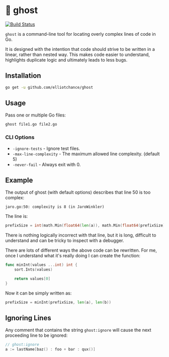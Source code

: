 👻 ghost
========

[![Build Status](https://travis-ci.org/elliotchance/ghost.svg?branch=master)](https://travis-ci.org/elliotchance/ghost)

`ghost` is a command-line tool for locating overly complex lines of code in Go.

It is designed with the intention that code should strive to be written in a
linear, rather than nested way. This makes code easier to understand, highlights
duplicate logic and ultimately leads to less bugs.


Installation
------------

```bash
go get -u github.com/elliotchance/ghost
```


Usage
-----

Pass one or multiple Go files:

```bash
ghost file1.go file2.go
```

### CLI Options

- `-ignore-tests` - Ignore test files.
- `-max-line-complexity` - The maximum allowed line complexity. (default 5)
- `-never-fail` - Always exit with 0.


Example
-------

The output of ghost (with default options) describes that line 50 is too
complex:

```
jaro.go:50: complexity is 8 (in JaroWinkler)
```

The line is:

```go
prefixSize = int(math.Min(float64(len(a)), math.Min(float64(prefixSize), float64(len(b)))))
```

There is nothing logically incorrect with that line, but it is long, difficult
to understand and can be tricky to inspect with a debugger.

There are lots of different ways the above code can be rewritten. For me, once I
understand what it's really doing I can create the function:

```go
func minInt(values ...int) int {
	sort.Ints(values)

	return values[0]
}
```

Now it can be simply written as:

```go
prefixSize = minInt(prefixSize, len(a), len(b))
```


Ignoring Lines
--------------

Any comment that contains the string `ghost:ignore` will cause the next
proceeding line to be ignored:

```go
// ghost:ignore
a := lastName[baz() : foo + bar : qux()]
```
